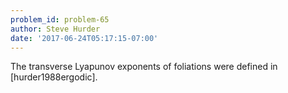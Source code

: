 ```yaml
---
problem_id: problem-65
author: Steve Hurder
date: '2017-06-24T05:17:15-07:00'
---
```

The transverse Lyapunov exponents of foliations were defined in
[hurder1988ergodic].

